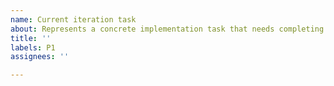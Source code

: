 ```yaml
---
name: Current iteration task
about: Represents a concrete implementation task that needs completing now
title: ''
labels: P1
assignees: ''

---
```

